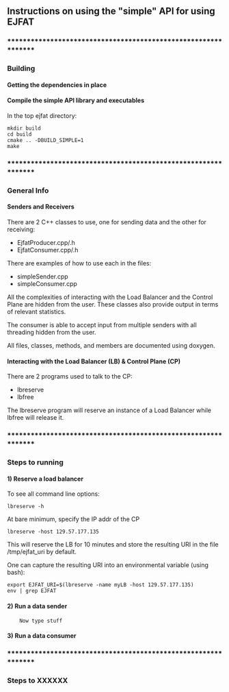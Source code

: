 ## Instructions on using the "simple" API for using EJFAT

### **************************************************************
### Building

  #### Getting the dependencies in place
  
  
  

  #### Compile the simple API library and executables
  
In the top ejfat directory:

    mkdir build  
    cd build  
    cmake .. -DBUILD_SIMPLE=1  
    make  




### **************************************************************
### General Info

  #### Senders and Receivers

There are 2 C++ classes to use, one for sending data and the other for receiving:

 - EjfatProducer.cpp/.h
 - EjfatConsumer.cpp/.h
 
 
 There are examples of how to use each in the files:
 
  - simpleSender.cpp
  - simpleConsumer.cpp
  
  All the complexities of interacting with the Load Balancer and the Control Plane
  are hidden from the user. These classes also provide output in terms of
  relevant statistics.
  
  The consumer is able to accept input from multiple senders with all threading
  hidden from the user.
  
  All files, classes, methods, and members are documented using doxygen.
  
  #### Interacting with the Load Balancer (LB) & Control Plane (CP)

There are 2 programs used to talk to the CP:

 - lbreserve
 - lbfree
 
 The lbreserve program will reserve an instance of a Load Balancer
 while lbfree will release it.
 
### **************************************************************
### Steps to running
 
  #### 1) Reserve a load balancer
  
  To see all command line options:

    lbreserve -h  

  At bare minimum, specify the IP addr of the CP

    lbreserve -host 129.57.177.135
    
  This will reserve the LB for 10 minutes and store the resulting URI
  in the file /tmp/ejfat_uri by default.  
    
  One can capture the resulting URI into an environmental variable (using bash):
    
    export EJFAT_URI=$(lbreserve -name myLB -host 129.57.177.135)  
    env | grep EJFAT
 
 
 #### 2) Run a data sender
 
        Now type stuff  
        
 #### 3) Run a data consumer
 
 
 




 ### **************************************************************
 ### Steps to XXXXXX

  

